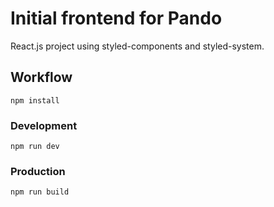 # Initial frontend for Pando

React.js project using styled-components and styled-system.

## Workflow

`npm install`

### Development

`npm run dev`

### Production

`npm run build`
